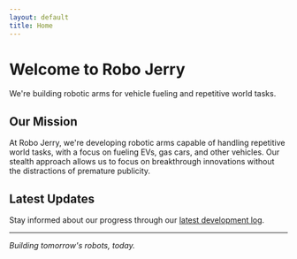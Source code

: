 ```yaml
---
layout: default
title: Home
---
```


# Welcome to Robo Jerry

We're building robotic arms for vehicle fueling and repetitive world tasks.

## Our Mission

At Robo Jerry, we're developing robotic arms capable of handling repetitive world tasks, with a focus on fueling EVs, gas cars, and other vehicles. Our stealth approach allows us to focus on breakthrough innovations without the distractions of premature publicity.

## Latest Updates

Stay informed about our progress through our [latest development log](progress/2025-07-update.html).

---

*Building tomorrow's robots, today.* 